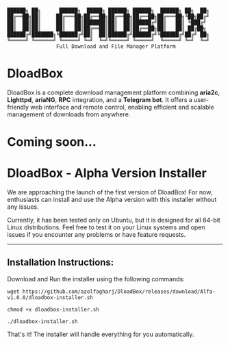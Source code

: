 ```
██████╗ ██╗      ██████╗  █████╗ ██████╗ ██████╗  ██████╗ ██╗  ██╗
██╔══██╗██║     ██╔═══██╗██╔══██╗██╔══██╗██╔══██╗██╔═══██╗╚██╗██╔╝
██║  ██║██║     ██║   ██║███████║██║  ██║██████╔╝██║   ██║ ╚███╔╝ 
██║  ██║██║     ██║   ██║██╔══██║██║  ██║██╔══██╗██║   ██║ ██╔██╗ 
██████╔╝███████╗╚██████╔╝██║  ██║██████╔╝██████╔╝╚██████╔╝██╔╝ ██╗
╚═════╝ ╚══════╝ ╚═════╝ ╚═╝  ╚═╝╚═════╝ ╚═════╝  ╚═════╝ ╚═╝  ╚═╝
                Full Download and File Manager Platform
```
# DloadBox
DloadBox is a complete download management platform combining **aria2c**, **Lighttpd**, **ariaNG**, **RPC** integration, and a **Telegram bot**. It offers a user-friendly web interface and remote control, enabling efficient and scalable management of downloads from anywhere.
# Coming soon...
# DloadBox - Alpha Version Installer

We are approaching the launch of the first version of DloadBox! For now, enthusiasts can install and use the Alpha version with this installer without any issues. 

Currently, it has been tested only on Ubuntu, but it is designed for all 64-bit Linux distributions. Feel free to test it on your Linux systems and open issues if you encounter any problems or have feature requests.

---

## Installation Instructions:

Download and Run the installer using the following commands:

```
wget https://github.com/azolfagharj/DloadBox/releases/download/Alfa-v1.0.0/dloadbox-installer.sh

chmod +x dloadbox-installer.sh

./dloadbox-installer.sh

```
That's it! The installer will handle everything for you automatically.
